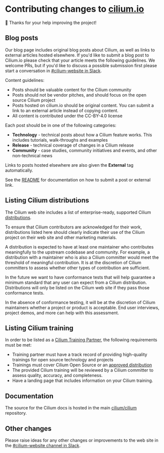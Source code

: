 # Contributing changes to [cilium.io](https://cilium.io/) 

:bee: Thanks for your help improving the project!

## Blog posts

Our blog page includes original blog posts about Cilium, as well as links to external articles hosted elsewhere. If you'd like to submit a blog post to Cilium.io please check that your article meets the following guidelines. We welcome PRs, but if you'd like to discuss a possible submission first please start a conversation in [#cilium-website in Slack][slack]. 

Content guidelines: 

* Posts should be valuable content for the Cilium community
* Posts should not be vendor pitches, and should focus on the open source Cilium project
* Posts hosted on cilium.io should be original content. You can submit a link to an external article instead of copying content. 
* All content is contributed under the CC-BY-4.0 license 

Each post should be in one of the following categories: 

* **Technology** - technical posts about how a Cilium feature works. This includes tutorials, walk-throughs and examples
* **Release** - technical coverage of changes in a Cilium release
* **Community** - case studies, community initiatives and events, and other non-technical news

Links to posts hosted elsewhere are also given the **External** tag automatically. 

See the [README](https://github.com/cilium/cilium.io#how-to-create-blog-post) for documentation on how to submit a post or external link. 

## Listing Cilium distributions

The Cilium web site includes a list of enterprise-ready, supported Cilium [distributions](https://cilium.io/enterprise).

To ensure that Cilium contributors are acknowledged for their work, distributions listed here should clearly indicate their use of the Cilium project on their web site and other marketing materials. 

A distribution is expected to have at least one maintainer who contributes meaningfully to the upstream codebase and community. For example, a distribution with a maintainer who is also a Cilium committer would meet the threshold of meaningful contribution. It is at the discretion of Cilium committers to assess whether other types of contribution are sufficient. 

In the future we want to have conformance tests that will help guarantee a minimum standard that any user can expect from a Cilium distribution. Distributions will only be listed on the Cilium web site if they pass those conformance tests. 

In the absence of conformance testing, it will be at the discretion of Cilium maintainers whether a project or product is acceptable. End user interviews, project demos, and more can help with this assessment. 

## Listing Cilium training

In order to be listed as a [Cilium Training Partner](https://cilium.io/enterprise), the following requirements must be met:

* Training partner must have a track record of providing high-quality trainings for open source technology and projects
* Trainings must cover Cilium Open Source or an [approved distribution](https://cilium.io/enterprise)
* The provided Cilium training will be reviewed by a Cilium committer to assess quality, accuracy, and completeness.
* Have a landing page that includes information on your Cilium training.

## Documentation

The source for the Cilium docs is hosted in the main [cilium/cilium](https://github.com/cilium/cilium) repository. 

## Other changes

Please raise ideas for any other changes or improvements to the web site in the [#cilium-website channel in Slack][slack].

[slack]: https://cilium.slack.com/archives/C033BUL97BK
